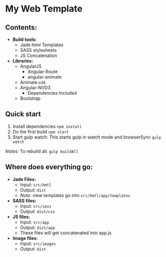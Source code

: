 # My Web Template

## Contents:
* **Build tools:**
  * Jade html Templates
  * SASS stylesheets
  * JS Concatenation
* **Libraries:**
  * AngularJS
    * Angular-Route
    * angular-animate
  * Animate.css
  * Angular-NVD3
    * Dependencies Included
  * Bootstrap

## Quick start
1. Install dependencies
`npm install`
2. Do the first build
`npm start`
3. Start gulp watch: This starts gulp in watch mode and browserSync
`gulp watch`

*Notes:*  To rebuild all: `gulp buildAll`

## Where does everything go:
* **Jade Files:**
  * Input: `src/hmtl`
  * Output: `dist`
  * *Note:* view templates go into `src/hmtl/app/templates`
* **SASS files:**
  * Input: `src/sass`
  * Output: `dist/css`
* **JS files:**
  * Input: `src/app`
  * Output: `dist/app`
  * These files will get concatenated into app.js
* **Image files:**
    * Input: `src/images`
    * Output: `dist`
